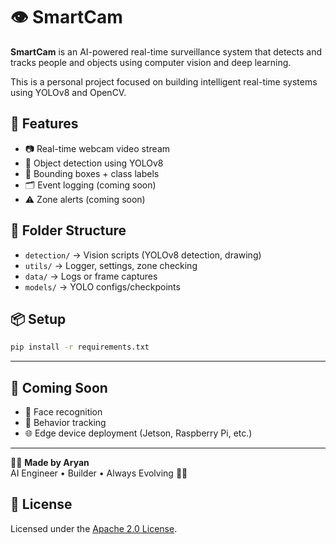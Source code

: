 # 👁️ SmartCam

**SmartCam** is an AI-powered real-time surveillance system that detects and tracks people and objects using computer vision and deep learning.

This is a personal project focused on building intelligent real-time systems using YOLOv8 and OpenCV.

## 🔧 Features

- 📷 Real-time webcam video stream
- 🧠 Object detection using YOLOv8
- 🔲 Bounding boxes + class labels
- 🗂 Event logging (coming soon)
- ⚠ Zone alerts (coming soon)

## 📁 Folder Structure

- `detection/` → Vision scripts (YOLOv8 detection, drawing)
- `utils/` → Logger, settings, zone checking
- `data/` → Logs or frame captures
- `models/` → YOLO configs/checkpoints

## 📦 Setup

```bash
pip install -r requirements.txt
```

---

## 🚀 Coming Soon

- 🧠 Face recognition
- 🎯 Behavior tracking
- 🌐 Edge device deployment (Jetson, Raspberry Pi, etc.)

---

👨‍💻 **Made by Aryan**  
AI Engineer • Builder • Always Evolving 🧠🚀

## 📜 License

Licensed under the [Apache 2.0 License](LICENSE).
